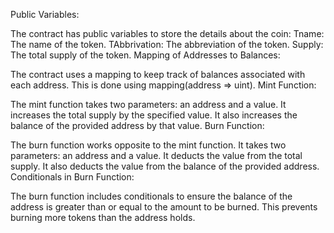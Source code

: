Public Variables:

The contract has public variables to store the details about the coin:
Tname: The name of the token.
TAbbrivation: The abbreviation of the token.
Supply: The total supply of the token.
Mapping of Addresses to Balances:

The contract uses a mapping to keep track of balances associated with each address. This is done using mapping(address => uint).
Mint Function:

The mint function takes two parameters: an address and a value.
It increases the total supply by the specified value.
It also increases the balance of the provided address by that value.
Burn Function:

The burn function works opposite to the mint function.
It takes two parameters: an address and a value.
It deducts the value from the total supply.
It also deducts the value from the balance of the provided address.
Conditionals in Burn Function:

The burn function includes conditionals to ensure the balance of the address is greater than or equal to the amount to be burned. This prevents burning more tokens than the address holds.
